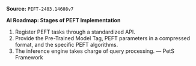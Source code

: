 **Source:** `PEFT-2403.14608v7`

**AI Roadmap: Stages of PEFT Implementation**
1. Register PEFT tasks through a standardized API.
2. Provide the Pre-Trained Model Tag, PEFT parameters in a compressed format, and the specific PEFT algorithms.
3. The inference engine takes charge of query processing. — PetS Framework
